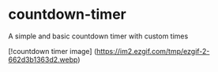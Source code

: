 # countdown-timer
A simple and basic countdown timer with custom times

[!countdown timer image]
(https://im2.ezgif.com/tmp/ezgif-2-662d3b1363d2.webp)
